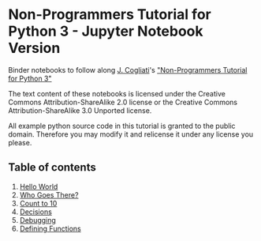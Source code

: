# Non-Programmers Tutorial for Python 3 - Jupyter Notebook Version

Binder notebooks to follow along [J. Cogliati](http://jjc.freeshell.org)'s ["Non-Programmers Tutorial for Python 3"](http://jjc.freeshell.org/easytut3/easytut3/easytut3.html)

The text content of these notebooks is licensed under the Creative Commons Attribution-ShareAlike 2.0 license or the Creative Commons Attribution-ShareAlike 3.0 Unported license.

All example python source code in this tutorial is granted to the public domain. Therefore you may modify it and relicense it under any license you please.

## Table of contents

1. [Hello World](https://mybinder.org/v2/gh/dschwen/learn_python/HEAD?filepath=tutorial1.ipynb)
2. [Who Goes There?](https://mybinder.org/v2/gh/dschwen/learn_python/HEAD?filepath=tutorial2.ipynb)
3. [Count to 10](https://mybinder.org/v2/gh/dschwen/learn_python/HEAD?filepath=tutorial3.ipynb)
4. [Decisions](https://mybinder.org/v2/gh/dschwen/learn_python/HEAD?filepath=tutorial4.ipynb)
5. [Debugging](https://mybinder.org/v2/gh/dschwen/learn_python/HEAD?filepath=tutorial5.ipynb)
6. [Defining Functions](https://mybinder.org/v2/gh/dschwen/learn_python/HEAD?filepath=tutorial6.ipynb)
